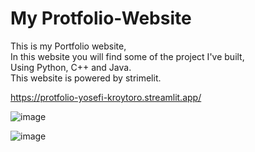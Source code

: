 # My Protfolio-Website

This is my Portfolio website,  
In this website you will find some of the project I've built,  
Using Python, C++ and Java.  
This website is powered by strimelit.  

https://protfolio-yosefi-kroytoro.streamlit.app/

![image](https://github.com/sefi0609/Protfolio-Website/assets/81361291/ca138175-822c-4ee3-b30c-05006d89528f)

![image](https://github.com/sefi0609/Protfolio-Website/assets/81361291/60ab9e57-af40-4548-8f72-f97e40e1a363)
